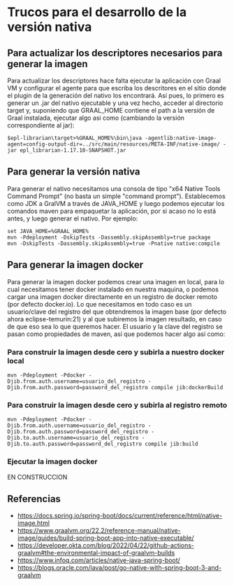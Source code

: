 # Trucos para el desarrollo de la versión nativa

## Para actualizar los descriptores necesarios para generar la imagen
Para actualizar los descriptores hace falta ejecutar la aplicación con Graal VM y configurar el agente para que escriba los descritores en el sitio donde el plugin de la generación del nativo los encontrará.
Así pues, lo primero es generar un .jar del nativo ejecutable y una vez hecho, acceder al directorio target y, suponiendo que GRAAL_HOME contiene el path a la versión de Graal instalada, ejecutar algo asi como (cambiando la versión correspondiente al jar):

`$epl-librarian\target>%GRAAL_HOME%\bin\java -agentlib:native-image-agent=config-output-dir=../src/main/resources/META-INF/native-image/ -jar epl_librarian-1.17.10-SNAPSHOT.jar`


## Para generar la versión nativa
Para generar el nativo necesitamos una consola de tipo "x64 Native Tools Command Prompt" (no basta un simple "command prompt"). Establecemos como JDK a GralVM a través de JAVA_HOME y luego podemos ejecutar los comandos maven para empaquetar la aplicación, por si acaso no lo está antes, y luego generar el nativo. Por ejemplo:

```
set JAVA_HOME=%GRAAL_HOME%
mvn -Pdeployment -DskipTests -Dassembly.skipAssembly=true package
mvn -DskipTests -Dassembly.skipAssembly=true -Pnative native:compile
```

## Para generar la imagen docker
Para generar la imagen docker podemos crear una imagen en local, para lo cual necesitamos tener docker instalado en nuestra maquina, o podemos cargar una imagen docker directamente en un registro de docker remoto (por defecto docker.io). Lo que necesitamos en todo caso es un usuario/clave del registro del que obtendremos la imagen base (por defecto ahora eclipse-temurin:21) y al que subiremos la imagen resultado, en caso de que eso sea lo que queremos hacer. El usuario y la clave del registro se pasan como propiedades de maven, así que podemos hacer algo así como:

### Para construir la imagen desde cero y subirla a nuestro docker local
```
mvn -Pdeployment -Pdocker -Djib.from.auth.username=usuario_del_registro -Djib.from.auth.password=password_del_registro compile jib:dockerBuild
```

### Para construir la imagen desde cero y subirla al registro remoto
```
mvn -Pdeployment -Pdocker -Djib.from.auth.username=usuario_del_registro -Djib.from.auth.password=password_del_registro -Djib.to.auth.username=usuario_del_registro -Djib.to.auth.password=password_del_registro compile jib:build
```

### Ejecutar la imagen docker

EN CONSTRUCCION

## Referencias

* https://docs.spring.io/spring-boot/docs/current/reference/html/native-image.html
* https://www.graalvm.org/22.2/reference-manual/native-image/guides/build-spring-boot-app-into-native-executable/
* https://developer.okta.com/blog/2022/04/22/github-actions-graalvm#the-environmental-impact-of-graalvm-builds
* https://www.infoq.com/articles/native-java-spring-boot/
* https://blogs.oracle.com/java/post/go-native-with-spring-boot-3-and-graalvm
